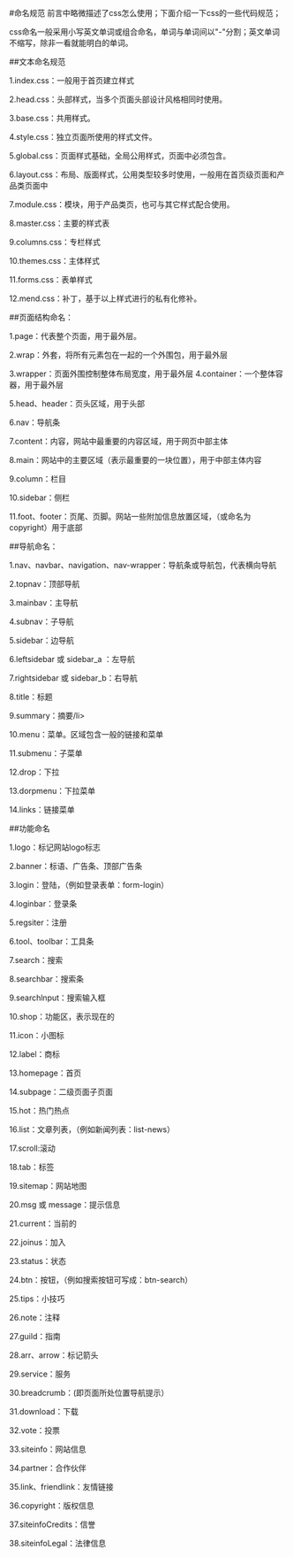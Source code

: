 #命名规范
前言中略微描述了css怎么使用；下面介绍一下css的一些代码规范；

css命名一般采用小写英文单词或组合命名，单词与单词间以"-"分割；英文单词不缩写，除非一看就能明白的单词。

##文本命名规范

1.index.css：一般用于首页建立样式

2.head.css：头部样式，当多个页面头部设计风格相同时使用。

3.base.css：共用样式。

4.style.css：独立页面所使用的样式文件。

5.global.css：页面样式基础，全局公用样式，页面中必须包含。

6.layout.css：布局、版面样式，公用类型较多时使用，一般用在首页级页面和产品类页面中

7.module.css：模块，用于产品类页，也可与其它样式配合使用。

8.master.css：主要的样式表

9.columns.css：专栏样式

10.themes.css：主体样式

11.forms.css：表单样式

12.mend.css：补丁，基于以上样式进行的私有化修补。

##页面结构命名：

1.page：代表整个页面，用于最外层。

2.wrap：外套，将所有元素包在一起的一个外围包，用于最外层

3.wrapper：页面外围控制整体布局宽度，用于最外层
4.container：一个整体容器，用于最外层

5.head、header：页头区域，用于头部

6.nav：导航条

7.content：内容，网站中最重要的内容区域，用于网页中部主体

8.main：网站中的主要区域（表示最重要的一块位置），用于中部主体内容

9.column：栏目

10.sidebar：侧栏

11.foot、footer：页尾、页脚。网站一些附加信息放置区域，（或命名为copyright）用于底部

##导航命名：

1.nav、navbar、navigation、nav-wrapper：导航条或导航包，代表横向导航

2.topnav：顶部导航

3.mainbav：主导航

4.subnav：子导航

5.sidebar：边导航

6.leftsidebar 或 sidebar_a ：左导航

7.rightsidebar 或 sidebar_b：右导航

8.title：标题

9.summary：摘要/li>

10.menu：菜单。区域包含一般的链接和菜单

11.submenu：子菜单

12.drop：下拉

13.dorpmenu：下拉菜单

14.links：链接菜单

##功能命名

1.logo：标记网站logo标志

2.banner：标语、广告条、顶部广告条

3.login：登陆，（例如登录表单：form-login）

4.loginbar：登录条

5.regsiter：注册

6.tool、toolbar：工具条

7.search：搜索

8.searchbar：搜索条

9.searchlnput：搜索输入框

10.shop：功能区，表示现在的

11.icon：小图标

12.label：商标

13.homepage：首页

14.subpage：二级页面子页面

15.hot：热门热点

16.list：文章列表，（例如新闻列表：list-news）

17.scroll:滚动

18.tab：标签

19.sitemap：网站地图

20.msg 或 message：提示信息

21.current：当前的

22.joinus：加入

23.status：状态

24.btn：按钮，（例如搜索按钮可写成：btn-search）

25.tips：小技巧

26.note：注释

27.guild：指南

28.arr、arrow：标记箭头

29.service：服务

30.breadcrumb：(即页面所处位置导航提示）

31.download：下载

32.vote：投票

33.siteinfo：网站信息

34.partner：合作伙伴

35.link、friendlink：友情链接

36.copyright：版权信息

37.siteinfoCredits：信誉

38.siteinfoLegal：法律信息

